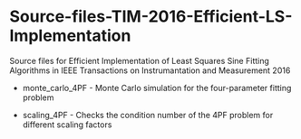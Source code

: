 # Source-files-TIM-2016-Efficient-LS-Implementation

Source files for Efficient Implementation of Least Squares Sine Fitting Algorithms in IEEE Transactions on Instrumantation and Measurement 2016

- monte_carlo_4PF - Monte Carlo simulation for the four-parameter fitting problem

- scaling_4PF - Checks the condition number of the 4PF problem for different scaling factors

